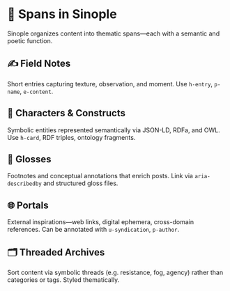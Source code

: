 # 🧶 Spans in Sinople

Sinople organizes content into thematic spans—each with a semantic and poetic function.

## ✍️ Field Notes
Short entries capturing texture, observation, and moment. Use `h-entry`, `p-name`, `e-content`.

## 🧵 Characters & Constructs
Symbolic entities represented semantically via JSON-LD, RDFa, and OWL. Use `h-card`, RDF triples, ontology fragments.

## 🧩 Glosses
Footnotes and conceptual annotations that enrich posts. Link via `aria-describedby` and structured gloss files.

## 🌐 Portals
External inspirations—web links, digital ephemera, cross-domain references. Can be annotated with `u-syndication`, `p-author`.

## 🗂 Threaded Archives
Sort content via symbolic threads (e.g. resistance, fog, agency) rather than categories or tags. Styled thematically.
